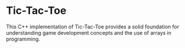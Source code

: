 # Tic-Tac-Toe
This C++ implementation of Tic-Tac-Toe provides a solid foundation for understanding game development concepts and the use of arrays in programming.
